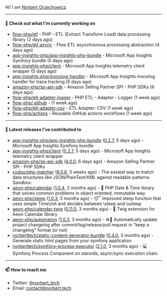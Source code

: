 Hi!
I am [Norbert Orzechowicz](https://norbert.tech/).

---

#### 👷 Check out what I'm currently working on

- [flow-php/etl](https://github.com/flow-php/etl) - PHP - ETL (Extract Transform Load) data processing library  (2 days ago)
- [flow-php/etl-async](https://github.com/flow-php/etl-async) - Flow ETL asynchronous processing abstraction  (4 days ago)
- [app-insights-php/app-insights-php-bundle](https://github.com/app-insights-php/app-insights-php-bundle) - Microsoft App Insights Symfony bundle  (5 days ago)
- [app-insights-php/client](https://github.com/app-insights-php/client) - Microsoft App Insights telemetry client wrapper (5 days ago)
- [app-insights-php/monolog-handler](https://github.com/app-insights-php/monolog-handler) - Microsoft App Insights monolog handler for trace tracking (5 days ago)
- [amazon-php/sp-api-sdk](https://github.com/amazon-php/sp-api-sdk) - Amazon Selling Partner SPI - PHP SDKs (6 days ago)
- [flow-php/etl-adapter-logger](https://github.com/flow-php/etl-adapter-logger) - PHP ETL - Adapter - Logger (1 week ago)
- [flow-php/.github](https://github.com/flow-php/.github) -  (1 week ago)
- [flow-php/etl-adapter-csv](https://github.com/flow-php/etl-adapter-csv) - ETL Adapter: CSV (1 week ago)
- [flow-php/actions](https://github.com/flow-php/actions) - Reusable GitHub actions workflows  (1 week ago)

---

#### 🔭 Latest releases I've contributed to

- [app-insights-php/app-insights-php-bundle](https://github.com/app-insights-php/app-insights-php-bundle) ([0.2.7](https://github.com/app-insights-php/app-insights-php-bundle/releases/tag/0.2.7), 5 days ago) - Microsoft App Insights Symfony bundle 
- [app-insights-php/client](https://github.com/app-insights-php/client) ([0.2.7](https://github.com/app-insights-php/client/releases/tag/0.2.7), 5 days ago) - Microsoft App Insights telemetry client wrapper
- [amazon-php/sp-api-sdk](https://github.com/amazon-php/sp-api-sdk) ([4.0.0](https://github.com/amazon-php/sp-api-sdk/releases/tag/4.0.0), 6 days ago) - Amazon Selling Partner SPI - PHP SDKs
- [coduo/php-matcher](https://github.com/coduo/php-matcher) ([6.0.8](https://github.com/coduo/php-matcher/releases/tag/6.0.8), 3 weeks ago) - The easiest way to match data structures like JSON/PlainText/XML against readable patterns. Sandbox:
- [aeon-php/calendar](https://github.com/aeon-php/calendar) ([1.0.4](https://github.com/aeon-php/calendar/releases/tag/1.0.4), 2 months ago) - 📅 PHP Date &amp; Time library that solves common problems in object oriented, immutable way. 
- [aeon-php/sleep](https://github.com/aeon-php/sleep) ([1.0.3](https://github.com/aeon-php/sleep/releases/tag/1.0.3), 3 months ago) - 😴 Improved sleep function that uses simple TimeUnit and decides between \sleep and \usleep
- [aeon-php/calendar-twig](https://github.com/aeon-php/calendar-twig) ([0.11.0](https://github.com/aeon-php/calendar-twig/releases/tag/0.11.0), 3 months ago) - 🌱 Twig extension for Aeon Calendar library 
- [aeon-php/automation](https://github.com/aeon-php/automation) ([1.0.3](https://github.com/aeon-php/automation/releases/tag/1.0.3), 3 months ago) - ⚙️📝 Automatically update project changelog after commit/tag/release/pull request in &#34;keep a changelog&#34; format (or not) 
- [norberttech/static-content-generator-bundle](https://github.com/norberttech/static-content-generator-bundle) ([0.4.0](https://github.com/norberttech/static-content-generator-bundle/releases/tag/0.4.0), 3 months ago) - Generate static html pages from your symfony application
- [norberttech/symfony-process-executor](https://github.com/norberttech/symfony-process-executor) ([2.1.0](https://github.com/norberttech/symfony-process-executor/releases/tag/2.1.0), 3 months ago) - 💻 Symfony Process Component on steroids, async/sync execution chain.

---

#### 📫 How to reach me

- Twitter: [@norbert_tech](https://twitter.com/norbert_tech)
- Email: [contact@norbert.tech](mailto://contact@norbert.tech)